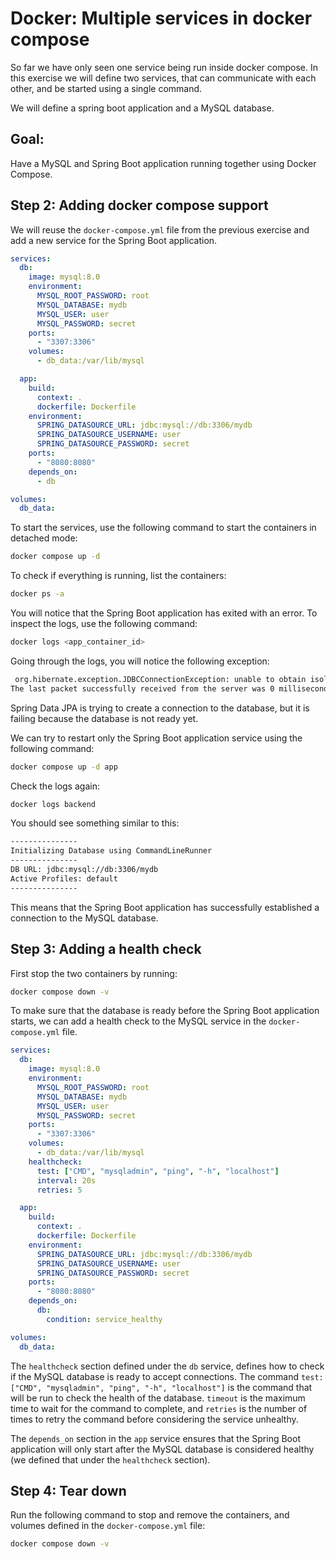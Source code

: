 # Docker: Multiple services in docker compose

So far we have only seen one service being run inside docker compose. In this exercise we will define two services, that can communicate with each other, and be started using a single command.

We will define a spring boot application and a MySQL database.

## Goal:

Have a MySQL and Spring Boot application running together using Docker Compose.


## Step 2: Adding docker compose support

We will reuse the `docker-compose.yml` file from the previous exercise and add a new service for the Spring Boot application.

```yaml
services:
  db:
    image: mysql:8.0
    environment:
      MYSQL_ROOT_PASSWORD: root
      MYSQL_DATABASE: mydb
      MYSQL_USER: user
      MYSQL_PASSWORD: secret
    ports:
      - "3307:3306"
    volumes:
      - db_data:/var/lib/mysql

  app:
    build:
      context: .
      dockerfile: Dockerfile
    environment:
      SPRING_DATASOURCE_URL: jdbc:mysql://db:3306/mydb
      SPRING_DATASOURCE_USERNAME: user
      SPRING_DATASOURCE_PASSWORD: secret
    ports:
      - "8080:8080"
    depends_on:
      - db

volumes:
  db_data:
```

To start the services, use the following command to start the containers in detached mode:

```bash
docker compose up -d
```

To check if everything is running, list the containers:

```bash
docker ps -a
```

You will notice that the Spring Boot application has exited with an error. To inspect the logs, use the following command:

```bash
docker logs <app_container_id>
```

Going through the logs, you will notice the following exception:

```bash
 org.hibernate.exception.JDBCConnectionException: unable to obtain isolated JDBC connection [Communications link failure
The last packet successfully received from the server was 0 milliseconds ago. The driver has not received any packets from the server.]
```

Spring Data JPA is trying to create a connection to the database, but it is failing because the database is not ready yet.

We can try to restart only the Spring Boot application service using the following command:

```bash
docker compose up -d app
```

Check the logs again:

```bash
docker logs backend
```

You should see something similar to this:

```bash
---------------
Initializing Database using CommandLineRunner
---------------
DB URL: jdbc:mysql://db:3306/mydb
Active Profiles: default
---------------
```

This means that the Spring Boot application has successfully established a connection to the MySQL database.

## Step 3: Adding a health check

First stop the two containers by running:
```bash
docker compose down -v
```

To make sure that the database is ready before the Spring Boot application starts, we can add a health check to the MySQL service in the `docker-compose.yml` file.

```yaml
services:
  db:
    image: mysql:8.0
    environment:
      MYSQL_ROOT_PASSWORD: root
      MYSQL_DATABASE: mydb
      MYSQL_USER: user
      MYSQL_PASSWORD: secret
    ports:
      - "3307:3306"
    volumes:
      - db_data:/var/lib/mysql
    healthcheck:
      test: ["CMD", "mysqladmin", "ping", "-h", "localhost"]
      interval: 20s
      retries: 5

  app:
    build:
      context: .
      dockerfile: Dockerfile
    environment:
      SPRING_DATASOURCE_URL: jdbc:mysql://db:3306/mydb
      SPRING_DATASOURCE_USERNAME: user
      SPRING_DATASOURCE_PASSWORD: secret
    ports:
      - "8080:8080"
    depends_on:
      db:
        condition: service_healthy

volumes:
  db_data:
```

The `healthcheck` section defined under the `db` service, defines how to check if the MySQL database is ready to accept connections. The command `test: ["CMD", "mysqladmin", "ping", "-h", "localhost"]` is the command that will be run to check the health of the database. `timeout` is the maximum time to wait for the command to complete, and `retries` is the number of times to retry the command before considering the service unhealthy.

The `depends_on` section in the `app` service ensures that the Spring Boot application will only start after the MySQL database is considered healthy (we defined that under the `healthcheck` section).

## Step 4: Tear down

Run the following command to stop and remove the containers, and volumes defined in the `docker-compose.yml` file:

```bash
docker compose down -v
```
